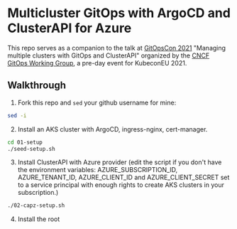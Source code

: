 # Multicluster GitOps with ArgoCD and ClusterAPI for Azure

This repo serves as a companion to the talk at [GitOpsCon 2021](https://hopin.com/events/gitops-con) "Managing multiple clusters with GitOps and ClusterAPI" organized by the [CNCF GitOps Working Group](https://github.com/gitops-working-group/gitops-working-group), a pre-day event for KubeconEU 2021.

## Walkthrough

1. Fork this repo and `sed` your github username for mine:

```bash
sed -i 
```

2. Install an AKS cluster with ArgoCD, ingress-nginx, cert-manager.

```bash
cd 01-setup
./seed-setup.sh
```

3. Install ClusterAPI with Azure provider (edit the script if you don't have the environment variables: AZURE_SUBSCRIPTION_ID, AZURE_TENANT_ID, AZURE_CLIENT_ID and AZURE_CLIENT_SECRET set to a service principal with enough rights to create AKS clusters in your subscription.)

```bash
./02-capz-setup.sh
```

4. Install the root 